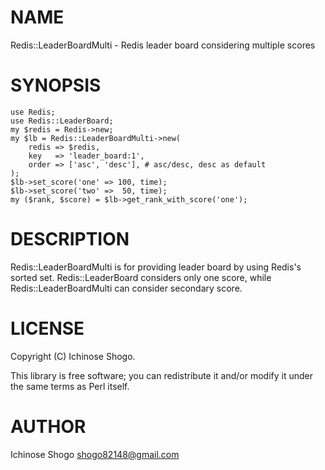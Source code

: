 # NAME

Redis::LeaderBoardMulti - Redis leader board considering multiple scores

# SYNOPSIS

    use Redis;
    use Redis::LeaderBoard;
    my $redis = Redis->new;
    my $lb = Redis::LeaderBoardMulti->new(
        redis => $redis,
        key   => 'leader_board:1',
        order => ['asc', 'desc'], # asc/desc, desc as default
    );
    $lb->set_score('one' => 100, time);
    $lb->set_score('two' =>  50, time);
    my ($rank, $score) = $lb->get_rank_with_score('one');

# DESCRIPTION

Redis::LeaderBoardMulti is for providing leader board by using Redis's sorted set.
Redis::LeaderBoard considers only one score, while Redis::LeaderBoardMulti can consider secondary score.

# LICENSE

Copyright (C) Ichinose Shogo.

This library is free software; you can redistribute it and/or modify
it under the same terms as Perl itself.

# AUTHOR

Ichinose Shogo <shogo82148@gmail.com>
